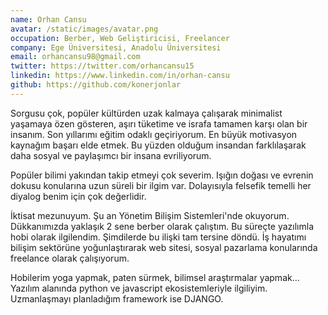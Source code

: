 ```yaml
---
name: Orhan Cansu
avatar: /static/images/avatar.png
occupation: Berber, Web Geliştiricisi, Freelancer 
company: Ege Üniversitesi, Anadolu Üniversitesi
email: orhancansu98@gmail.com
twitter: https://twitter.com/orhancansu15
linkedin: https://www.linkedin.com/in/orhan-cansu
github: https://github.com/konerjonlar
---
```


Sorgusu çok, popüler kültürden uzak kalmaya çalışarak minimalist yaşamaya özen gösteren, aşırı tüketime ve israfa tamamen karşı olan bir insanım. Son yıllarımı eğitim odaklı geçiriyorum. En büyük motivasyon kaynağım başarı elde etmek. Bu yüzden olduğum insandan farklılaşarak daha sosyal ve paylaşımcı bir insana evriliyorum.

Popüler bilimi yakından takip etmeyi çok severim. Işığın doğası ve evrenin dokusu konularına uzun süreli bir ilgim var. Dolayısıyla felsefik temelli her diyalog benim için çok değerlidir. 

İktisat mezunuyum. Şu an Yönetim Bilişim Sistemleri'nde okuyorum. Dükkanımızda yaklaşık 2 sene berber olarak çalıştım. Bu süreçte yazılımla hobi olarak ilgilendim. Şimdilerde bu ilişki tam tersine döndü. İş hayatımı bilişim sektörüne yoğunlaştırarak web sitesi, sosyal pazarlama konularında freelance olarak çalışıyorum.

Hobilerim yoga yapmak, paten sürmek, bilimsel araştırmalar yapmak... Yazılım alanında python ve javascript ekosistemleriyle ilgiliyim. Uzmanlaşmayı planladığım framework ise DJANGO. 